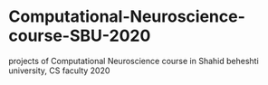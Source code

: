 # Computational-Neuroscience-course-SBU-2020
projects of Computational Neuroscience course in Shahid beheshti university, CS faculty 2020
